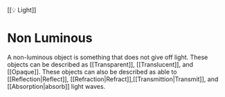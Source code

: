 [[💡 Light]]
# Non Luminous
A non-luminous object is something that does not give off light. These objects can be described as [[Transparent]], [[Translucent]], and [[Opaque]]. These objects can also be described as able to [[Reflection|Reflect]], [[Refraction|Refract]],[[Transmittion|Transmit]], and [[Absorption|absorb]] light waves.